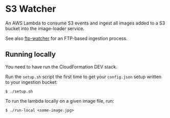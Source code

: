 # S3 Watcher

An AWS Lambda to consume S3 events and ingest all images added to a
S3 bucket into the image-loader service.

See also [ftp-watcher](../ftp-watcher) for an FTP-based ingestion
process.

## Running locally

You need to have run the CloudFormation DEV stack.

Run the `setup.sh` script the first time to get your `config.json`
setup written to your ingestion bucket:

```
$ ./setup.sh
```

To run the lambda locally on a given image file, run:

```
$ ./run-local <some-image.jpg>
```
